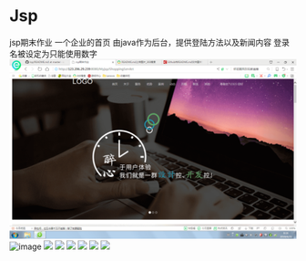 # Jsp
jsp期末作业
一个企业的首页
由java作为后台，提供登陆方法以及新闻内容
登录名被设定为只能使用数字
![image](http://github.com/xyht/jsp/raw/master/imgs/1.png)
 ![image](https://github.com/ButBueatiful/dotvim/raw/master/screenshots/vim-screenshot.jpg)
![](http://123.206.29.239:8080/img/3.png)
![](http://123.206.29.239:8080/img/4.png)
![](http://123.206.29.239:8080/img/5.png)
![](http://123.206.29.239:8080/img/6.png)
![](http://123.206.29.239:8080/img/7.png)
![](http://123.206.29.239:8080/img/8.png)
